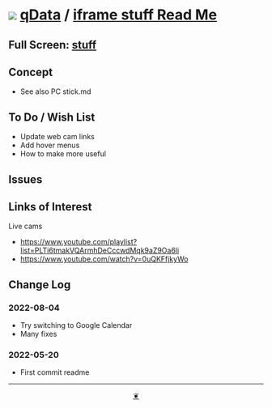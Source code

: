 # [![](https://pushme-pullyou.github.io/tootoo-2022/assets/icons/mark-github.svg )](https://github.com/theo-armour/qdata/ "Source code on GitHub" ) [qData]( https://theo-armour.github.io/qdata/ "Home page" ) / [iframe stuff Read Me]( https://theo-armour.github.io/qdata/#apps/iframe-stuff/README.md "2022-08-04" )


<!--@@@
<div class=iframe-resize ><iframe src=https://theo-armour.github.io/qdata/apps/iframe-stuff height=100% width=100% ></iframe></div>
_"stuff" in a resizable window._
@@@-->

## Full Screen: [stuff]( https://theo-armour.github.io/qdata/apps/iframe-stuff/ )


## Concept

* See also PC stick.md

## To Do / Wish List

* Update web cam links
* Add hover menus
* How to make more useful

## Issues


## Links of Interest

Live cams

* https://www.youtube.com/playlist?list=PLTi6tmakVQArmhDeCccwdMqk9aZ9Oa6li
* https://www.youtube.com/watch?v=0uQKFfjkyWo

## Change Log

### 2022-08-04

* Try switching to Google Calendar
* Many fixes

### 2022-05-20

* First commit readme


***

<center title="Hello! Click me to go up to the top" ><a class=aDingbat href=javascript:window.scrollTo(0,0);> ❦ </a></center>
